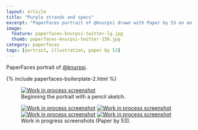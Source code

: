 ```yaml
---
layout: article
title: "Purple strands and specs"
excerpt: "PaperFaces portrait of @knurpsi drawn with Paper by 53 on an iPad."
image: 
  feature: paperfaces-knurpsi-twitter-lg.jpg
  thumb: paperfaces-knurpsi-twitter-150.jpg
category: paperfaces
tags: [portrait, illustration, paper by 53]
---
```


PaperFaces portrait of <a href="http://twitter.com/knurpsi">@knurpsi</a>.

{% include paperfaces-boilerplate-2.html %}

<figure>
	<a href="{{ site.url }}/images/paperfaces-knurpsi-process-1-lg.jpg"><img src="{{ site.url }}/images/paperfaces-knurpsi-process-1-750.jpg" alt="Work in process screenshot"></a>
	<figcaption>Beginning the portrait with a pencil sketch.</figcaption>
</figure>

<figure class="half">
	<a href="{{ site.url }}/images/paperfaces-knurpsi-process-2-lg.jpg"><img src="{{ site.url }}/images/paperfaces-knurpsi-process-2-600.jpg" alt="Work in process screenshot"></a>
	<a href="{{ site.url }}/images/paperfaces-knurpsi-process-3-lg.jpg"><img src="{{ site.url }}/images/paperfaces-knurpsi-process-3-600.jpg" alt="Work in process screenshot"></a>
	<a href="{{ site.url }}/images/paperfaces-knurpsi-process-4-lg.jpg"><img src="{{ site.url }}/images/paperfaces-knurpsi-process-4-600.jpg" alt="Work in process screenshot"></a>
	<a href="{{ site.url }}/images/paperfaces-knurpsi-process-5-lg.jpg"><img src="{{ site.url }}/images/paperfaces-knurpsi-process-5-600.jpg" alt="Work in process screenshot"></a>
	<figcaption>Work in progress screenshots (Paper by 53).</figcaption>
</figure>